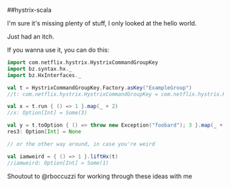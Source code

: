 ##hystrix-scala

I'm sure it's missing plenty of stuff, I only looked at the hello world.

Just had an itch.

If you wanna use it, you can do this:

```scala
import com.netflix.hystrix.HystrixCommandGroupKey
import bz.syntax.hx._
import bz.HxInterfaces._

val t = HystrixCommandGroupKey.Factory.asKey("ExampleGroup")
//t: com.netflix.hystrix.HystrixCommandGroupKey = com.netflix.hystrix.HystrixCommandGroupKey$Factory$HystrixCommandGroupDefault@7b19f87b

val x = t.run { () => 1 }.map(_ + 2)
//x: Option[Int] = Some(3)

val y = t.toOption { () => throw new Exception("foobard"); 3 }.map(_ + 2)
res3: Option[Int] = None

// or the other way around, in case you're weird

val iamweird = { () => 1 }.liftHx(t)
//iamweird: Option[Int] = Some(1)
```

Shoutout to @rboccuzzi for working through these ideas with me
